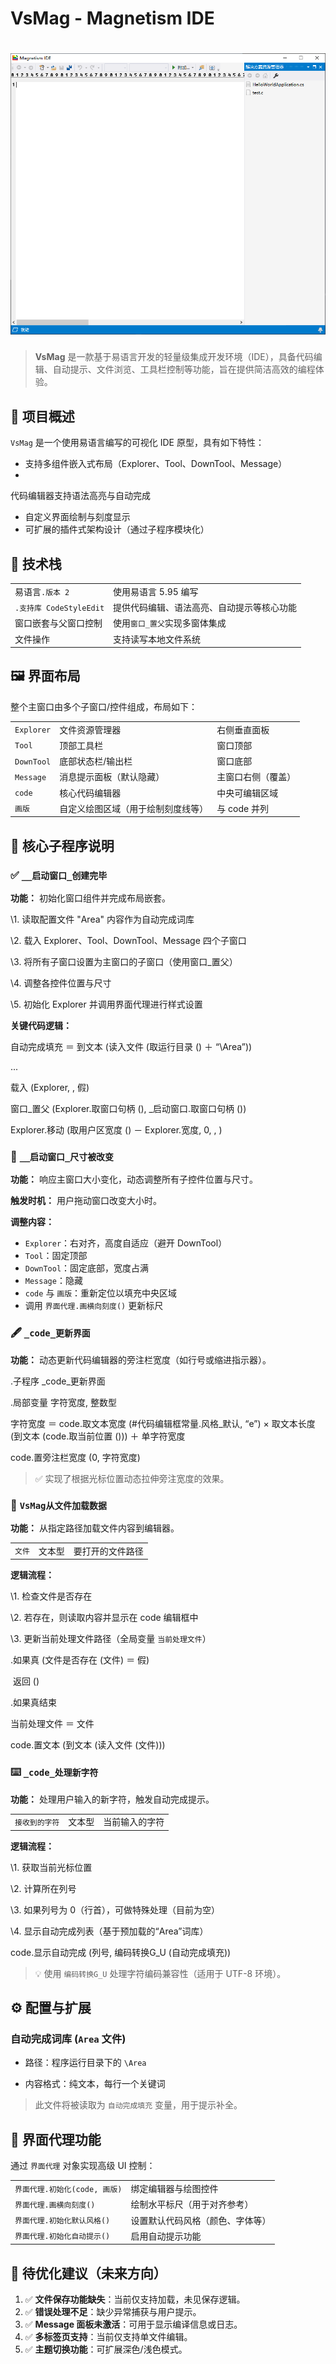 # VsMag - Magnetism IDE

# ![view](/img/view.png)

>  **VsMag** 是一款基于易语言开发的轻量级集成开发环境（IDE），具备代码编辑、自动提示、文件浏览、工具栏控制等功能，旨在提供简洁高效的编程体验。 

## 📁 项目概述

`VsMag` 是一个使用易语言编写的可视化 IDE 原型，具有如下特性：

- 支持多组件嵌入式布局（Explorer、Tool、DownTool、Message）
- 

代码编辑器支持语法高亮与自动完成

- 自定义界面绘制与刻度显示
- 可扩展的插件式架构设计（通过子程序模块化）

## 🧩 技术栈

|                         |                                            |
| ----------------------- | ------------------------------------------ |
| 易语言`.版本 2`         | 使用易语言 5.95 编写                       |
| `.支持库 CodeStyleEdit` | 提供代码编辑、语法高亮、自动提示等核心功能 |
| 窗口嵌套与父窗口控制    | 使用`窗口_置父`实现多窗体集成              |
| 文件操作                | 支持读写本地文件系统                       |

## 🖼️ 界面布局

整个主窗口由多个子窗口/控件组成，布局如下：

|            |                                    |                    |
| ---------- | ---------------------------------- | ------------------ |
| `Explorer` | 文件资源管理器                     | 右侧垂直面板       |
| `Tool`     | 顶部工具栏                         | 窗口顶部           |
| `DownTool` | 底部状态栏/输出栏                  | 窗口底部           |
| `Message`  | 消息提示面板（默认隐藏）           | 主窗口右侧（覆盖） |
| `code`     | 核心代码编辑器                     | 中央可编辑区域     |
| `画版`     | 自定义绘图区域（用于绘制刻度线等） | 与 code 并列       |

## 🔧 核心子程序说明

### ✅ `__启动窗口_创建完毕`

**功能：** 初始化窗口组件并完成布局嵌套。

\1. 读取配置文件 "Area" 内容作为自动完成词库

\2. 载入 Explorer、Tool、DownTool、Message 四个子窗口

\3. 将所有子窗口设置为主窗口的子窗口（使用窗口_置父）

\4. 调整各控件位置与尺寸

\5. 初始化 Explorer 并调用界面代理进行样式设置

**关键代码逻辑：**

自动完成填充 ＝ 到文本 (读入文件 (取运行目录 () ＋ “\Area”))

...

载入 (Explorer, , 假)

窗口_置父 (Explorer.取窗口句柄 (), _启动窗口.取窗口句柄 ())

Explorer.移动 (取用户区宽度 () － Explorer.宽度, 0, , )

### 🔄 `__启动窗口_尺寸被改变`

**功能：** 响应主窗口大小变化，动态调整所有子控件位置与尺寸。

**触发时机：** 用户拖动窗口改变大小时。

**调整内容：**

- `Explorer`：右对齐，高度自适应（避开 DownTool）
- `Tool`：固定顶部
- `DownTool`：固定底部，宽度占满
- `Message`：隐藏
- `code` 与 `画版`：重新定位以填充中央区域
- 调用 `界面代理.画横向刻度()` 更新标尺

### 🖋️ `_code_更新界面`

**功能：** 动态更新代码编辑器的旁注栏宽度（如行号或缩进指示器）。

.子程序 _code_更新界面

.局部变量 字符宽度, 整数型

字符宽度 ＝ code.取文本宽度 (#代码编辑框常量.风格_默认, “e”) × 取文本长度 (到文本 (code.取当前位置 ())) ＋ 单字符宽度

code.置旁注栏宽度 (0, 字符宽度)

> ✅ 实现了根据光标位置动态拉伸旁注宽度的效果。 

### 📂 `VsMag从文件加载数据`

**功能：** 从指定路径加载文件内容到编辑器。

|        |        |                  |
| ------ | ------ | ---------------- |
| `文件` | 文本型 | 要打开的文件路径 |

**逻辑流程：**

\1. 检查文件是否存在

\2. 若存在，则读取内容并显示在 code 编辑框中

\3. 更新当前处理文件路径（全局变量 `当前处理文件`）

.如果真 (文件是否存在 (文件) ＝ 假)

​    返回 ()

.如果真结束

当前处理文件 ＝ 文件

code.置文本 (到文本 (读入文件 (文件)))

### ⌨️ `_code_处理新字符`

**功能：** 处理用户输入的新字符，触发自动完成提示。

|                |        |                |
| -------------- | ------ | -------------- |
| `接收到的字符` | 文本型 | 当前输入的字符 |

**逻辑流程：**

\1. 获取当前光标位置

\2. 计算所在列号

\3. 如果列号为 0（行首），可做特殊处理（目前为空）

\4. 显示自动完成列表（基于预加载的“Area”词库）

code.显示自动完成 (列号, 编码转换G_U (自动完成填充))

> 💡 使用 `编码转换G_U` 处理字符编码兼容性（适用于 UTF-8 环境）。 

## ⚙️ 配置与扩展

### 自动完成词库 (`Area` 文件)

- 路径：程序运行目录下的 `\Area`

- 内容格式：纯文本，每行一个关键词

  

> 此文件将被读取为 `自动完成填充` 变量，用于提示补全。 

## 🎨 界面代理功能

通过 `界面代理` 对象实现高级 UI 控制：

|                               |                                  |
| ----------------------------- | -------------------------------- |
| `界面代理.初始化(code, 画版)` | 绑定编辑器与绘图控件             |
| `界面代理.画横向刻度()`       | 绘制水平标尺（用于对齐参考）     |
| `界面代理.初始化默认风格()`   | 设置默认代码风格（颜色、字体等） |
| `界面代理.初始化自动提示()`   | 启用自动提示功能                 |

## 📌 待优化建议（未来方向）

1. ✅ **文件保存功能缺失**：当前仅支持加载，未见保存逻辑。
2. ✅ **错误处理不足**：缺少异常捕获与用户提示。
3. ✅ **Message 面板未激活**：可用于显示编译信息或日志。
4. ✅ **多标签页支持**：当前仅支持单文件编辑。
5. ✅ **主题切换功能**：可扩展深色/浅色模式。
